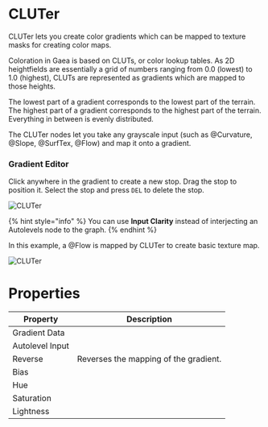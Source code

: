 # CLUTer



CLUTer lets you create color gradients which can be mapped to texture masks for creating color maps.

Coloration in Gaea is based on CLUTs, or color lookup tables. As 2D heightfields are essentially a grid of numbers ranging from 0.0 (lowest) to 1.0 (highest), CLUTs are represented as gradients which are mapped to those heights.

The lowest part of a gradient corresponds to the lowest part of the terrain. The highest part of a gradient corresponds to the highest part of the terrain. Everything in between is evenly distributed.

The CLUTer nodes let you take any grayscale input (such as @Curvature, @Slope, @SurfTex, @Flow) and map it onto a gradient.

### Gradient Editor
Click anywhere in the gradient to create a new stop. Drag the stop to position it. Select the stop and press `DEL` to delete the stop.

![CLUTer](../../images/CLUT-sample.webp)

{% hint style="info" %}
You can use **Input Clarity** instead of interjecting an Autolevels node to the graph.
{% endhint %}

In this example, a @Flow is mapped by CLUTer to create basic texture map.

![CLUTer](../../images/CLUT-sample2.webp)



# Properties


| Property | Description| 
| -------- | -----------|
| Gradient Data |  |
| Autolevel Input |  |
| Reverse | Reverses the mapping of the gradient. |
| Bias |  |
| Hue |  |
| Saturation |  |
| Lightness |  |





